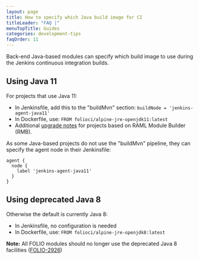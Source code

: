 ```yaml
---
layout: page
title: How to specify which Java build image for CI
titleLeader: "FAQ |"
menuTopTitle: Guides
categories: development-tips
faqOrder: 11
---
```


Back-end Java-based modules can specify which build image to use during the Jenkins continuous integration builds.

## Using Java 11

For projects that use Java 11:

* In Jenkinsfile, add this to the "buildMvn" section: `buildNode = 'jenkins-agent-java11'`
* In Dockerfile, use: `FROM folioci/alpine-jre-openjdk11:latest`
* Additional [upgrade notes](https://github.com/folio-org/raml-module-builder/blob/master/doc/upgrading.md#version-310) for projects based on RAML Module Builder (RMB).

As some Java-based projects do not use the "buildMvn" pipeline, they can specify the agent node in their Jenkinsfile:

```
agent {
  node {
    label 'jenkins-agent-java11'
  }
}
```

## Using deprecated Java 8

Otherwise the default is currently Java 8:

* In Jenkinsfile, no configuration is needed
* In Dockerfile, use: `FROM folioci/alpine-jre-openjdk8:latest`

**Note:** All FOLIO modules should no longer use the deprecated Java 8 facilities ([FOLIO-2926](https://issues.folio.org/browse/FOLIO-2926))

